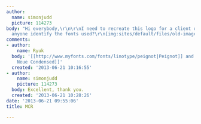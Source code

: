 ```yaml
---
author:
  name: simonjudd
  picture: 114273
body: "Hi everybody,\r\n\r\nI need to recreate this logo for a client of mine.  Can
  anyone identify the fonts used?\r\n[img:sites/default/files/old-images/MCR_logo-500_6237.jpg]\r\n\r\nThanks\r\n\r\nSimon"
comments:
- author:
    name: Ryuk
  body: '[[http://www.myfonts.com/fonts/linotype/peignot|Peignot]] and [[http://www.myfonts.com/fonts/linotype/helvetica|Helvetica
    Neue Condensed]]'
  created: '2013-06-21 10:16:55'
- author:
    name: simonjudd
    picture: 114273
  body: Excellent, thank you.
  created: '2013-06-21 10:28:26'
date: '2013-06-21 09:55:06'
title: MCR

---
```

